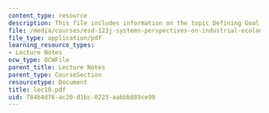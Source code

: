 ```yaml
---
content_type: resource
description: This file includes information on the topic Defining Goal & Scope.
file: /media/courses/esd-123j-systems-perspectives-on-industrial-ecology-spring-2006/784b4d76ac20d1bc0223aa6bb889ce99_lec10.pdf
file_type: application/pdf
learning_resource_types:
- Lecture Notes
ocw_type: OCWFile
parent_title: Lecture Notes
parent_type: CourseSection
resourcetype: Document
title: lec10.pdf
uid: 784b4d76-ac20-d1bc-0223-aa6bb889ce99
---
```

